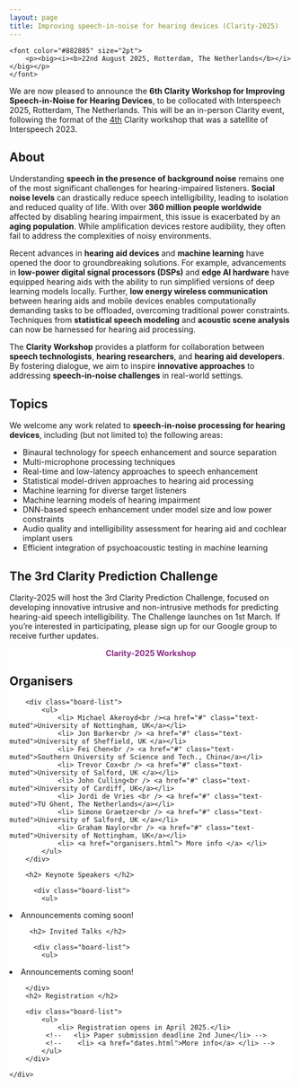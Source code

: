 ```yaml
---
layout: page
title: Improving speech-in-noise for hearing devices (Clarity-2025)
---
```


<div class="row">

<div class="col-md-9">

    <font color="#882885" size="2pt">
        <p><big><i><b>22nd August 2025, Rotterdam, The Netherlands</b></i></big></p>
    </font>

<!--<a href="https://us02web.zoom.us/webinar/register/WN_pvhHQdLLToOIcpLbciPyXg" target="_blank">
      <button class="btn btn-primary">Click here to register me for the Clarity 2025 Workshop!</button>
    </a> -->

We are now pleased to announce the <strong>6th Clarity Workshop for Improving Speech-in-Noise for Hearing Devices</strong>, to be collocated with Interspeech 2025, Rotterdam, The Netherlands. This will be an in-person Clarity event, following the format of the <a href="https://claritychallenge.org/clarity2023-workshop/">4th</a> Clarity workshop that was a satellite of Interspeech 2023.

<section>
  <h2>About</h2>
  <p>
    Understanding <strong>speech in the presence of background noise</strong> remains one of the most significant challenges for hearing-impaired listeners. <strong>Social noise levels</strong> can drastically reduce speech intelligibility, leading to isolation and reduced quality of life. With over <strong>360 million people worldwide</strong> affected by disabling hearing impairment, this issue is exacerbated by an <strong>aging population</strong>. While amplification devices restore audibility, they often fail to address the complexities of noisy environments.
  </p>
  <p>
    Recent advances in <strong>hearing aid devices</strong> and <strong>machine learning</strong> have opened the door to groundbreaking solutions. For example, advancements in <strong>low-power digital signal processors (DSPs)</strong> and <strong>edge AI hardware</strong> have equipped hearing aids with the ability to run simplified versions of deep learning models locally. Further, <strong>low energy wireless communication</strong> between hearing aids and mobile devices enables computationally demanding tasks to be offloaded, overcoming traditional power constraints. Techniques from <strong>statistical speech modeling</strong> and <strong>acoustic scene analysis</strong> can now be harnessed for hearing aid processing.
  </p>
  <p>
    The <strong>Clarity Workshop</strong> provides a platform for collaboration between <strong>speech technologists</strong>, <strong>hearing researchers</strong>, and <strong>hearing aid developers</strong>. By fostering dialogue, we aim to inspire <strong>innovative approaches</strong> to addressing <strong>speech-in-noise challenges</strong> in real-world settings.
  </p>
</section>
<h2>Topics</h2>

<div>
  <p>We welcome any work related to <strong>speech-in-noise processing for hearing devices</strong>, including (but not limited to) the following areas:</p>

  <ul>
    <li>Binaural technology for speech enhancement and source separation</li>
    <li>Multi-microphone processing techniques</li>
    <li>Real-time and low-latency approaches to speech enhancement</li>
    <li>Statistical model-driven approaches to hearing aid processing</li>
    <li>Machine learning for diverse target listeners</li>
    <li>Machine learning models of hearing impairment</li>
    <li>DNN-based speech enhancement under model size and low power constraints</li>
    <li>Audio quality and intelligibility assessment for hearing aid and cochlear implant users</li>
    <li>Efficient integration of psychoacoustic testing in machine learning</li>
  </ul>
</div>

<h2>The 3rd Clarity Prediction Challenge</h2>

<p>
Clarity-2025 will host the 3rd Clarity Prediction Challenge, focused on developing innovative intrusive and non-intrusive methods for predicting hearing-aid speech intelligibility. The Challenge launches on 1st March. If you’re interested in participating, please sign up for our Google group to receive further updates.
</p>

</div>

<div class="col-md-3" style="background:#FFF; margin:0px 0px 0px 0px">
    <div class="box">
        <center>
            <font color="#882885"><b>Clarity-2025 Workshop</b></font>
        </center>
        <h2>Organisers</h2>

        <div class="board-list">
            <ul>
                <li> Michael Akeroyd<br /><a href="#" class="text-muted">University of Nottingham, UK</a></li>
                <li> Jon Barker<br /> <a href="#" class="text-muted">University of Sheffield, UK </a></li>
                <li> Fei Chen<br /> <a href="#" class="text-muted">Southern University of Science and Tech., China</a></li>
                <li> Trevor Cox<br /> <a href="#" class="text-muted">University of Salford, UK </a></li>
                <li> John Culling<br /> <a href="#" class="text-muted">University of Cardiff, UK</a></li>
                <li> Jordi de Vries <br /> <a href="#" class="text-muted">TU Ghent, The Netherlands</a></li>
                <li> Simone Graetzer<br /> <a href="#" class="text-muted">University of Salford, UK </a></li>
                <li> Graham Naylor<br /> <a href="#" class="text-muted">University of Nottingham, UK</a></li>
                <li> <a href="organisers.html"> More info </a> </li>
            </ul>
        </div>

        <h2> Keynote Speakers </h2>

          <div class="board-list">
            <ul>
<li> Announcements coming soon! </li>            </ul>

         <h2> Invited Talks </h2>

          <div class="board-list">
            <ul>
<li> Announcements coming soon! </li>
            </ul>

        </div>
        <h2> Registration </h2>

        <div class="board-list">
            <ul>
                <li> Registration opens in April 2025.</li>
             <!--   <li> Paper submission deadline 2nd June</li> -->
             <!--    <li> <a href="dates.html">More info</a> </li> -->
            </ul>
        </div>

    </div>

</div>

</div>
